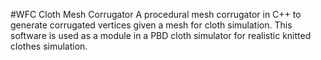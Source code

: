#WFC Cloth Mesh Corrugator
A procedural mesh corrugator in C++ to generate corrugated vertices given a mesh for cloth simulation. This software is used as a module in a PBD cloth simulator for realistic knitted clothes simulation.
